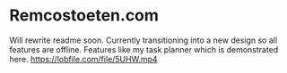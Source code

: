 # Remcostoeten.com

Will rewrite readme soon. Currently transitioning into a new design so all features are offline. Features like my task planner which is demonstrated here. https://lobfile.com/file/5UHW.mp4
